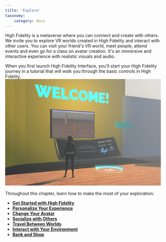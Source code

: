 ```yaml
---
title: 'Explore'
taxonomy:
    category: docs
---
```


High Fidelity is a metaverse where you can connect and create with others. We invite you to explore VR worlds created in High Fidelity and interact with other users. You can visit your friend's VR world, meet people, attend events and even go for a class on avatar creation. It's an immersive and interactive experience with realistic visuals and audio.

When you first launch High Fidelity Interface, you'll start your High Fidelity journey in a tutorial that will walk you through the basic controls in High Fidelity. ![](welcome-tutorial.png)

Throughout this chapter, learn how to make the most of your exploration:

* [**Get Started with High Fidelity**](./get-started)
* [**Personalize Your Experience**](./personalize-experience)
* [**Change Your Avatar**](./personalize-experience/change-avatar)
* [**Socialize with Others**](./socialize)
* [**Travel Between Worlds**](./travel)
* [**Interact with Your Environment**](./interact-objects)
* [**Bank and Shop**](./bank-and-shop)
